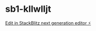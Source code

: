# sb1-kllwlljt

[Edit in StackBlitz next generation editor ⚡️](https://stackblitz.com/~/github.com/kotarosan/sb1-kllwlljt)